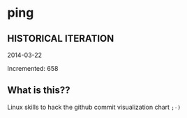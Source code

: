 # ping

## HISTORICAL ITERATION
2014-03-22

Incremented: 658

## What is this?? 
Linux skills to hack the github commit visualization chart `;-)`
